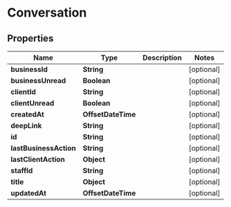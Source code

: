 

# Conversation


## Properties

Name | Type | Description | Notes
------------ | ------------- | ------------- | -------------
**businessId** | **String** |  |  [optional]
**businessUnread** | **Boolean** |  |  [optional]
**clientId** | **String** |  |  [optional]
**clientUnread** | **Boolean** |  |  [optional]
**createdAt** | **OffsetDateTime** |  |  [optional]
**deepLink** | **String** |  |  [optional]
**id** | **String** |  |  [optional]
**lastBusinessAction** | **String** |  |  [optional]
**lastClientAction** | **Object** |  |  [optional]
**staffId** | **String** |  |  [optional]
**title** | **Object** |  |  [optional]
**updatedAt** | **OffsetDateTime** |  |  [optional]



